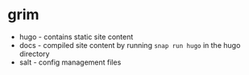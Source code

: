 # grim

- hugo - contains static site content
- docs - compiled site content by running `snap run hugo` in the hugo directory
- salt - config management files

